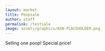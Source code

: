 ```yaml
---
layout: market
title: Poopsale
author: staff	
permalink: /testsale
image: assets/graphics/ASN-PLACEHOLDER.png
---
```


Selling one poop! Special price!
